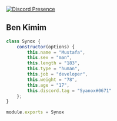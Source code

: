 [![Discord Presence](https://lanyard-profile-readme.vercel.app/api/938321555786706965?hideDiscrim=true)](https://discord.com/users/938321555786706965)

<h2>Ben Kimim</h2>

```js
class Synox {
    constructor(options) {
        this.name = "Mustafa",
        this.sex = "man",
        this.length = "183",
        this.type = "human",
        this.job = "developer",
        this.weight = "78",
        this.age = "17",
        this.discord.tag = "Syanox#0671"
    };
}

module.exports = Synox
```
